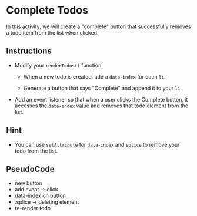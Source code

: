 # Complete Todos

In this activity, we will create a "complete" button that successfully removes a todo item from the list when clicked.

## Instructions

* Modify your `renderTodos()` function:

  * When a new todo is created, add a `data-index` for each `li`.

  * Generate a button that says "Complete" and append it to your `li`.

* Add an event listener so that when a user clicks the Complete button, it accesses the `data-index` value and removes that todo element from the list.

## Hint

* You can use `setAttribute` for `data-index` and `splice` to remove your todo from the list.

## PseudoCode

* new button
* add event -> click
* data-index on button
* .splice -> deleting element
* re-render todo